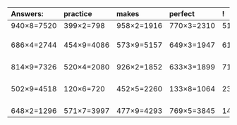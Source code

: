 | Answers: | practice | makes | perfect | ! |
| :--- | :--- | :--- | :--- | :--- |
| 940×8=7520 | 399×2=798 | 958×2=1916 | 770×3=2310 | 512×6=3072 | 
|   |   |   |   |   | 
|   |   |   |   |   | 
|   |   |   |   |   | 
| 686×4=2744 | 454×9=4086 | 573×9=5157 | 649×3=1947 | 613×9=5517 | 
|   |   |   |   |   | 
|   |   |   |   |   | 
|   |   |   |   |   | 
|   |   |   |   |   | 
| 814×9=7326 | 520×4=2080 | 926×2=1852 | 633×3=1899 | 713×8=5704 | 
|   |   |   |   |   | 
|   |   |   |   |   | 
|   |   |   |   |   | 
|   |   |   |   |   | 
| 502×9=4518 | 120×6=720 | 452×5=2260 | 133×8=1064 | 239×3=717 | 
|   |   |   |   |   | 
|   |   |   |   |   | 
|   |   |   |   |   | 
|   |   |   |   |   | 
| 648×2=1296 | 571×7=3997 | 477×9=4293 | 769×5=3845 | 145×3=435 | 
